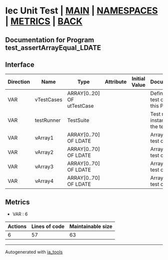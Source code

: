 # Iec Unit Test | [MAIN] | [NAMESPACES] | [METRICS] | [BACK]  

## Documentation for Program test_assertArrayEqual_LDATE  

## Interface  

| Direction | Name | Type | Attribute | Initial Value | Documentation |
| --------- | ---- | ---- | --------- | ------------- | ------------- |
| VAR | vTestCases | ARRAY[0..20] OF utTestCase |  |  | Definition of all test cases for this POU |  
| VAR | testRunner | TestSuite |  |  | Test runner instance to run the tests |  
| VAR | vArray1 | ARRAY[0..70] OF LDATE |  |  | Array data 1 of test case 1 |  
| VAR | vArray2 | ARRAY[0..70] OF LDATE |  |  | Array data 2 of test case 1 |  
| VAR | vArray3 | ARRAY[0..70] OF LDATE |  |  | Array data 3 of test case 2 |  
| VAR | vArray4 | ARRAY[0..70] OF LDATE |  |  | Array data 4 of test case 2 |  


## Metrics  

- VAR : 6

| Actions | Lines of code | Maintainable size |
| ------- | ------------- | ----------------- |
| 6 | 57 | 63 |

---
Autogenerated with [ia_tools](https://github.com/tkucic/ia_tools)  

[MAIN]: ../../../../index.md
[NAMESPACES]: ../../nsList.md
[METRICS]: ../../../metrics.md
[BACK]: ../nsMain.md
